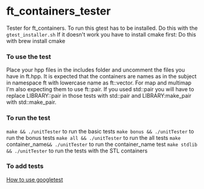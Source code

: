 # ft_containers_tester

Tester for ft_containers.
To run this gtest has to be installed. Do this with the `gtest_installer.sh`
If it doesn't work you have to install cmake first: Do this with brew install cmake

### To use the test 
Place your hpp files in the includes folder and uncomment the files you have 
in ft.hpp. It is expected that the containers are names as in the 
subject in namespace ft with lowercase name as ft::vector. For map and multimap
I'm also expecting them to use ft::pair. If you used std::pair you will have to 
replace LIBRARY::pair in those tests with std::pair and LIBRARY:make_pair with
std::make_pair.

### To run the test
``make && ./unitTester`` to run the basic tests
``make bonus && ./unitTester`` to run the bonus tests 
``make all && ./unitTester`` to run the all tests 
``make ``container_name``&& ./unitTester`` to run the container_name test
``make stdlib && ./unitTester`` to run the tests with the STL containers

### To add tests
[How to use googletest](https://github.com/google/googletest/blob/master/googletest/docs/primer.md?fbclid=IwAR3Y-Dj-IpBjt_PDk9_hwQyVFbaOf_eJUB8O9SOUgP0NaZm4NUkBSfZ1ivY)


